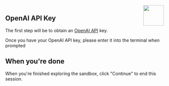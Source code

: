 <img align="right" src="./assets/ChatGPT.png" width="65" />

## OpenAI API Key

The first step will be to obtain an [OpenAI API](https://platform.openai.com/account/api-keys) key.

Once you have your OpenAI API key, please enter it into the terminal when prompted
## When you're done

When you're finished exploring the sandbox, click "Continue" to end this session.
